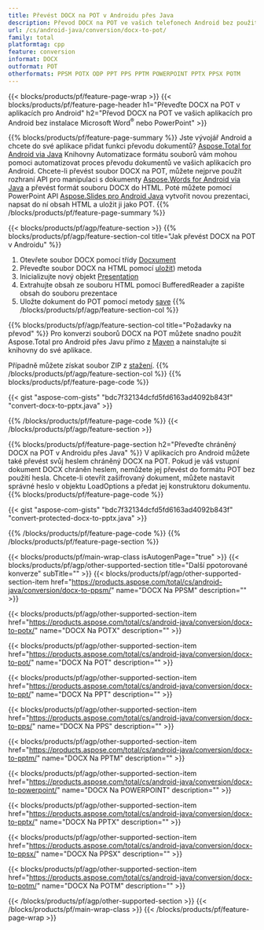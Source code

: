 ```yaml
---
title: Převést DOCX na POT v Androidu přes Java
description: Převod DOCX na POT ve vašich telefonech Android bez použití aplikace Microsoft Word nebo PowerPoint
url: /cs/android-java/conversion/docx-to-pot/
family: total
platformtag: cpp
feature: conversion
informat: DOCX
outformat: POT
otherformats: PPSM POTX ODP PPT PPS PPTM POWERPOINT PPTX PPSX POTM
---
```

{{< blocks/products/pf/feature-page-wrap >}}
{{< blocks/products/pf/feature-page-header h1="Převeďte DOCX na POT v aplikacích pro Android" h2="Převod DOCX na POT ve vašich aplikacích pro Android bez instalace Microsoft Word<sup>&reg;</sup> nebo PowerPoint" >}}

{{% blocks/products/pf/feature-page-summary %}}
Jste vývojář Android a chcete do své aplikace přidat funkci převodu dokumentů? [Aspose.Total for Android via Java](https://products.aspose.com/total/android-java/) Knihovny Automatizace formátu souborů vám mohou pomoci automatizovat proces převodu dokumentů ve vašich aplikacích pro Android. Chcete-li převést soubor DOCX na POT, můžete nejprve použít rozhraní API pro manipulaci s dokumenty [Aspose.Words for Android via Java](https://products.aspose.com/words/android-java/) a převést formát souboru DOCX do HTML. Poté můžete pomocí PowerPoint API [Aspose.Slides pro Android Java](https://products.aspose.com/slides/android-java/) vytvořit novou prezentaci, napsat do ní obsah HTML a uložit ji jako POT. 
{{% /blocks/products/pf/feature-page-summary  %}}

{{< blocks/products/pf/agp/feature-section >}}
{{% blocks/products/pf/agp/feature-section-col title="Jak převést DOCX na POT v Androidu" %}}
1. Otevřete soubor DOCX pomocí třídy [Docxument](https://reference.aspose.com/words/java/com.aspose.words/Docxument)
2. Převeďte soubor DOCX na HTML pomocí [uložit](https://reference.aspose.com/words/java/com.aspose.words/Docxument#save(java.lang.String,com.aspose.words.SaveOptions) )) metoda
3. Inicializujte nový objekt [Presentation](https://reference.aspose.com/slides/java/com.aspose.slides/Presentation)
5. Extrahujte obsah ze souboru HTML pomocí BufferedReader a zapište obsah do souboru prezentace
6. Uložte dokument do POT pomocí metody [save](https://reference.aspose.com/slides/java/com.aspose.slides/Presentation#save-java.io.OutputStream-int-)
{{% /blocks/products/pf/agp/feature-section-col %}}

{{% blocks/products/pf/agp/feature-section-col title="Požadavky na převod" %}}
Pro konverzi souborů DOCX na POT můžete snadno použít Aspose.Total pro Android přes Javu přímo z [Maven](https://repository.aspose.com/webapp/#/artifacts/browse/tree/General/repo/com/aspose/aspose-total) a nainstalujte si knihovny do své aplikace.

Případně můžete získat soubor ZIP z [stažení](https://downloads.aspose.com/total/androidjava).
{{% /blocks/products/pf/agp/feature-section-col %}}
{{% blocks/products/pf/feature-page-code %}}

{{< gist "aspose-com-gists" "bdc7f32134dcfd5fd6163ad4092b843f" "convert-docx-to-pptx.java" >}}


{{% /blocks/products/pf/feature-page-code %}}
{{< /blocks/products/pf/agp/feature-section >}}

{{% blocks/products/pf/feature-page-section  h2="Převeďte chráněný DOCX na POT v Androidu přes Java" %}}
V aplikacích pro Android můžete také převést svůj heslem chráněný DOCX na POT. Pokud je váš vstupní dokument DOCX chráněn heslem, nemůžete jej převést do formátu POT bez použití hesla. Chcete-li otevřít zašifrovaný dokument, můžete nastavit správné heslo v objektu LoadOptions a předat jej konstruktoru dokumentu.
{{% blocks/products/pf/feature-page-code %}}

{{< gist "aspose-com-gists" "bdc7f32134dcfd5fd6163ad4092b843f" "convert-protected-docx-to-pptx.java" >}}
{{% /blocks/products/pf/feature-page-code  %}}
{{% /blocks/products/pf/feature-page-section %}}

{{< blocks/products/pf/main-wrap-class isAutogenPage="true" >}}
{{< blocks/products/pf/agp/other-supported-section title="Další ppotorované konverze" subTitle="" >}}
{{< blocks/products/pf/agp/other-supported-section-item href="https://products.aspose.com/total/cs/android-java/conversion/docx-to-ppsm/" name="DOCX Na PPSM" description="" >}}

{{< blocks/products/pf/agp/other-supported-section-item href="https://products.aspose.com/total/cs/android-java/conversion/docx-to-potx/" name="DOCX Na POTX" description="" >}}

{{< blocks/products/pf/agp/other-supported-section-item href="https://products.aspose.com/total/cs/android-java/conversion/docx-to-pot/" name="DOCX Na POT" description="" >}}

{{< blocks/products/pf/agp/other-supported-section-item href="https://products.aspose.com/total/cs/android-java/conversion/docx-to-ppt/" name="DOCX Na PPT" description="" >}}

{{< blocks/products/pf/agp/other-supported-section-item href="https://products.aspose.com/total/cs/android-java/conversion/docx-to-pps/" name="DOCX Na PPS" description="" >}}

{{< blocks/products/pf/agp/other-supported-section-item href="https://products.aspose.com/total/cs/android-java/conversion/docx-to-pptm/" name="DOCX Na PPTM" description="" >}}

{{< blocks/products/pf/agp/other-supported-section-item href="https://products.aspose.com/total/cs/android-java/conversion/docx-to-powerpoint/" name="DOCX Na POWERPOINT" description="" >}}

{{< blocks/products/pf/agp/other-supported-section-item href="https://products.aspose.com/total/cs/android-java/conversion/docx-to-pptx/" name="DOCX Na PPTX" description="" >}}

{{< blocks/products/pf/agp/other-supported-section-item href="https://products.aspose.com/total/cs/android-java/conversion/docx-to-ppsx/" name="DOCX Na PPSX" description="" >}}

{{< blocks/products/pf/agp/other-supported-section-item href="https://products.aspose.com/total/cs/android-java/conversion/docx-to-potm/" name="DOCX Na POTM" description="" >}}


{{< /blocks/products/pf/agp/other-supported-section >}}
{{< /blocks/products/pf/main-wrap-class >}}
{{< /blocks/products/pf/feature-page-wrap >}}